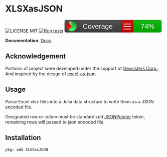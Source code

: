 # XLSXasJSON
![LICENSE MIT](https://img.shields.io/badge/license-MIT-brightgreen.svg?style=flat-square)
[![Run tests](https://github.com/YongHee-Kim/XLSXasJSON.jl/actions/workflows/CI.yml/badge.svg)](https://github.com/YongHee-Kim/XLSXasJSON.jl/actions/workflows/CI.yml)
[![Converage](https://github.com/YongHee-Kim/XLSXasJSON.jl/blob/gh-pages/dev/coverage/badge_linecoverage.svg)](https://YongHee-Kim.github.io/XLSXasJSON.jl/dev/coverage/index.html)

**Documentation**: [Docs](https://yonghee-kim.github.io/XLSXasJSON.jl/dev/)
<!-- [![][docs-latest-img]][docs-latest-url] -->


## Acknowledgement
Portions of project were developed under the support of [Devsisters Corp.](https://github.com/Devsisters). And inspired by the design of [excel-as-json](https://github.com/stevetarver/excel-as-json)

## Usage
Parse Excel xlsx files into a Julia data structure to write them as a JSON encoded file. 

Designated row or colum must be standardized [JSONPointer](https://tools.ietf.org/html/rfc6901) token, remaining rows will passed to json encoded file.

## Installation

```julia
pkg> add XLSXasJSON
```
